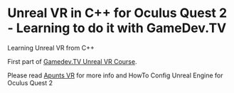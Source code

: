 # Unreal VR in C++ for Oculus Quest 2 - Learning to do it with GameDev.TV
Learning Unreal VR from C++

First part of [Gamedev.TV Unreal VR Course](https://www.gamedev.tv/p/unrealvr).

Please read [Apunts VR](https://github.com/jamque/VRBlankC/blob/main/Apunts%20VR.md) for more info and HowTo Config Unreal Engine for Oculus Quest 2
